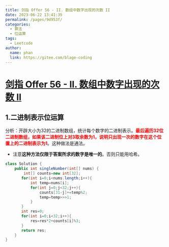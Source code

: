```yaml
---
title: 剑指 Offer 56 - II. 数组中数字出现的次数 II
date: 2023-06-22 13:41:35
permalink: /pages/9d953f/
categories:
  - 算法
  - 位运算
tags:
  - Leetcode
author: 
  name: phan
  link: https://gitee.com/blage-coding
---
```

# [剑指 Offer 56 - II. 数组中数字出现的次数 II](https://leetcode.cn/problems/shu-zu-zhong-shu-zi-chu-xian-de-ci-shu-ii-lcof/)

## 1.二进制表示位运算

分析：开辟大小为32的二进制数组，统计每个数字的二进制表示。<font color="red">**最后遍历32位二进制数组，如果该二进制位上对3取余数为1，说明只出现一次的数字在这个位置上的二进制表示为1**</font>。这种做法是通法。

- 注意**这种方法仅限于答案所求的数字是唯一的**。否则只能用哈希。

```java
class Solution {
    public int singleNumber(int[] nums) {
        int[] counts=new int[32];
       for(int i=0;i<nums.length;i++){
           int temp=nums[i];
           for(int j=0;j<32;j++){
               counts[31-j]+=temp%2;
               temp=temp>>>1;
           }
       }
       int res=0;
       for(int i=0;i<32;i++){
           res=res*2+counts[i]%3;
       }
       return res;
    }
}
```